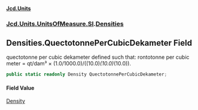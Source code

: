 #### [Jcd.Units](index.md 'index')
### [Jcd.Units.UnitsOfMeasure.SI](Jcd.Units.UnitsOfMeasure.SI.md 'Jcd.Units.UnitsOfMeasure.SI').[Densities](Densities.md 'Jcd.Units.UnitsOfMeasure.SI.Densities')

## Densities.QuectotonnePerCubicDekameter Field

quectotonne per cubic dekameter defined such that: rontotonne per cubic meter = qt/dam³ × (1.0/1000.0)/((10.0)*(10.0)*(10.0)).

```csharp
public static readonly Density QuectotonnePerCubicDekameter;
```

#### Field Value
[Density](Density.md 'Jcd.Units.UnitTypes.Density')